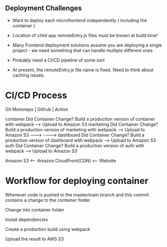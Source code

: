 ## Deployment Challenges

- Want to deploy each microfrontend independently ( including the container )

- Location of child app remoteEntry.js files must be known at build time!

- Many Frontend deployment solutions assume you are deploying a single project - we need something that can handle multiple different ones

- Probably need a CI/CD pipeline of some sort

- At present, the remoteEntry.js file name is fixed. Need to think about caching issues.

# CI/CD Process

Git Monorepo   |            Github            |                      Action

container           Did Container Change?           Build a production version of container with webpack  --> Upload to Amazon S3
marketing           Did Container Change?           Build a production version of marketing with webpack --> Upload to Amazon S3
            --->                            ---->
dashboard           Did Container Change?           Build a production version of dashboard with webpack --> Upload to Amazon S3
auth                Did Container Change?           Build a production version of auth with webpack --> Upload to Amazon S3



Amazon S3  <-- Amazon CloudFront(CDN) <-- Website


# Workflow for deploying container

Whenever code is pushed to the master/main branch and this commit contains a change to the container folder

Change into container folder

Install dependencies

Create a production build using webpack

Upload the result to AWS S3